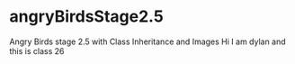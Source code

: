 # angryBirdsStage2.5
Angry Birds stage 2.5 with Class Inheritance and Images
Hi I am dylan and this is class 26